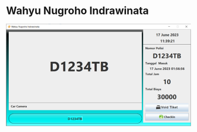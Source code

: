 # Wahyu Nugroho Indrawinata

<img src="/ScreenShoot/Main.png" alt="Screen Shoot Aplikasi" title="Screen Shoot Aplikasi">